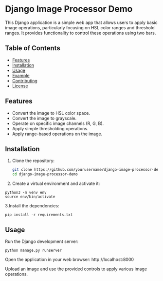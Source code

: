 # Django Image Processor Demo

This Django application is a simple web app that allows users to apply basic image operations, particularly focusing on HSL color ranges and threshold ranges. It provides functionality to control these operations using two bars.

## Table of Contents
- [Features](#features)
- [Installation](#installation)
- [Usage](#usage)
- [Example](#example)
- [Contributing](#contributing)
- [License](#license)

## Features

- Convert the image to HSL color space.
- Convert the image to grayscale.
- Operate on specific image channels (R, G, B).
- Apply simple thresholding operations.
- Apply range-based operations on the image.

## Installation

1. Clone the repository:

   ```bash
   git clone https://github.com/yourusername/django-image-processor-demo.git
   cd django-image-processor-demo

    ```

2. Create a virtual environment and activate it:

```
python3 -m venv env
source env/bin/activate
```
3.Install the dependencies:

```
pip install -r requirements.txt

```
## Usage

Run the Django development server:
```
python manage.py runserver

```
Open the application in your web browser: http://localhost:8000

Upload an image and use the provided controls to apply various image operations.